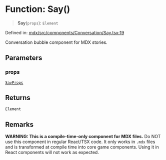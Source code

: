 # Function: Say()

> **Say**(`props`): `Element`

Defined in: [mdx/src/components/Conversation/Say.tsx:19](https://github.com/laruss/react-text-game/blob/56d052e07c46af6beb5ea69677296eefae694e61/packages/mdx/src/components/Conversation/Say.tsx#L19)

Conversation bubble component for MDX stories.

## Parameters

### props

[`SayProps`](../type-aliases/SayProps.md)

## Returns

`Element`

## Remarks

**WARNING: This is a compile-time-only component for MDX files.**
Do NOT use this component in regular React/TSX code. It only works in `.mdx` files
and is transformed at compile time into core game components. Using it in React components
will not work as expected.
